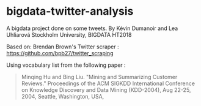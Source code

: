 # bigdata-twitter-analysis
A bigdata project done on some tweets. By Kévin Dumanoir and Lea Uhliarová
Stockholm University, BIGDATA HT2018

Based on:
Brendan Brown's Twitter scraper : https://github.com/bpb27/twitter_scraping

Using vocabulary list from the following paper :
> Minqing Hu and Bing Liu. "Mining and Summarizing Customer Reviews." 
>    Proceedings of the ACM SIGKDD International Conference on Knowledge 
>    Discovery and Data Mining (KDD-2004), Aug 22-25, 2004, Seattle, 
>    Washington, USA, 
